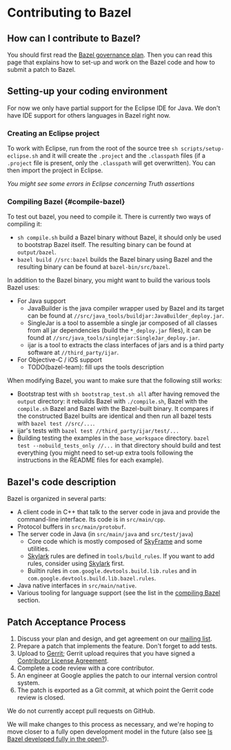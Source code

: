 # Contributing to Bazel

## How can I contribute to Bazel?

You should first read the [Bazel governance plan](governance.md). Then you can
read this page that explains how to set-up and work on the Bazel code and how
to submit a patch to Bazel.

## Setting-up your coding environment

For now we only have partial support for the Eclipse IDE for Java. We don't have
IDE support for others languages in Bazel right now.

### Creating an Eclipse project

To work with Eclipse, run from the root of the source tree `sh
scripts/setup-eclipse.sh` and it will create the `.project` and the `.classpath`
files (if a `.project` file is present, only the `.classpath` will get
overwritten). You can then import the project in Eclipse.

_You might see some errors in Eclipse concerning Truth assertions_

### Compiling Bazel {#compile-bazel}

To test out bazel, you need to compile it. There is currently two ways of
compiling it:

* `sh compile.sh` build a Bazel binary without Bazel, it should only be used to
  bootstrap Bazel itself. The resulting binary can be found at `output/bazel`.
* `bazel build //src:bazel` builds the Bazel binary using Bazel and the
  resulting binary can be found at `bazel-bin/src/bazel`.

In addition to the Bazel binary, you might want to build the various tools Bazel
uses:

* For Java support
  * JavaBuilder is the java compiler wrapper used by Bazel and its target can be
    found at `//src/java_tools/buildjar:JavaBuilder_deploy.jar`.
  * SingleJar is a tool to assemble a single jar composed of all classes from
    all jar dependencies (build the `*_deploy.jar` files), it can be found at
    `//src/java_tools/singlejar:SingleJar_deploy.jar`.
  * ijar is a tool to extracts the class interfaces of jars and is a third
    party software at `//third_party/ijar`.
* For Objective-C / iOS support
  * TODO(bazel-team): fill ups the tools description

When modifying Bazel, you want to make sure that the following still works:

* Bootstrap test with `sh bootstrap_test.sh all` after having removed the
  `output` directory: it rebuilds Bazel with `./compile.sh`, Bazel with the
  `compile.sh` Bazel and Bazel with the Bazel-built binary. It compares if the
  constructed Bazel builts are identical and then run all bazel tests with
  `bazel test //src/...`.
* ijar's tests with `bazel test //third_party/ijar/test/...`
* Building testing the examples in the `base_workspace` directory.
  `bazel test --nobuild_tests_only //...` in that directory should build and test
  everything (you might need to set-up extra tools following the instructions in
  the README files for each example).

## Bazel's code description

Bazel is organized in several parts:

* A client code in C++ that talk to the server code in java and provide the
  command-line interface. Its code is in `src/main/cpp`.
* Protocol buffers in `src/main/protobuf`.
* The server code in Java (in `src/main/java` and `src/test/java`)
  * Core code which is mostly composed of [SkyFrame](skyframe.md) and some
    utilities.
  * [Skylark](skylark/index.md) rules are defined in `tools/build_rules`. If you
    want to add rules, consider using [Skylark](skylark/index.md) first.
  * Builtin rules in `com.google.devtools.build.lib.rules` and in
    `com.google.devtools.build.lib.bazel.rules`.
* Java native interfaces in `src/main/native`.
* Various tooling for language support (see the list in the
  [compiling Bazel](#compile-bazel) section.

## Patch Acceptance Process

1. Discuss your plan and design, and get agreement on our [mailing
   list](https://groups.google.com/forum/#!forum/bazel-discuss).
2. Prepare a patch that implements the feature. Don't forget to add tests.
3. Upload to [Gerrit](https://bazel-review.googlesource.com); Gerrit upload
   requires that you have signed a
   [Contributor License Agreement](https://cla.developers.google.com/).
4. Complete a code review with a core contributor.
5. An engineer at Google applies the patch to our internal version control
   system.
6. The patch is exported as a Git commit, at which point the Gerrit code review
   is closed.

We do not currently accept pull requests on GitHub.

We will make changes to this process as necessary, and we're hoping to move
closer to a fully open development model in the future (also see
[Is Bazel developed fully in the open?](governance.md#isbazelopen)).
